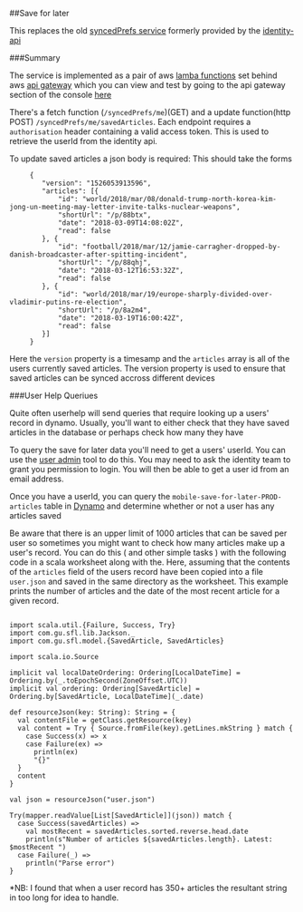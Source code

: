 ##Save for later

This replaces the old [syncedPrefs service](https://github.com/guardian/identity/tree/master/identity-synced-prefs) formerly provided by the [identity-api](https://github.com/guardian/identity/tree/master/identity-synced-prefs)


###Summary

The service is implemented as a pair of aws [lamba functions](https://aws.amazon.com/lambda/) set behind aws [api gateway](https://aws.amazon.com/api-gateway) which you can view and test by going to the api gateway section of the console [here](https://eu-west-1.console.aws.amazon.com/apigateway/home?region=eu-west-1#/apis) 

There's a fetch function (`/syncedPrefs/me`)(GET) and a update function(http POST) `/syncedPrefs/me/savedArticles`. Each endpoint requires a `authorisation` header containing a valid access token. This is used to retrieve the userId from the identity api. 

To update saved articles a json body is required: This should take the forms


         {
            "version": "1526053913596",
            "articles": [{
                "id": "world/2018/mar/08/donald-trump-north-korea-kim-jong-un-meeting-may-letter-invite-talks-nuclear-weapons",
                "shortUrl": "/p/88btx",
                "date": "2018-03-09T14:08:02Z",
                "read": false
            }, {
                "id": "football/2018/mar/12/jamie-carragher-dropped-by-danish-broadcaster-after-spitting-incident",
                "shortUrl": "/p/88qhj",
                "date": "2018-03-12T16:53:32Z",
                "read": false
            }, {
                "id": "world/2018/mar/19/europe-sharply-divided-over-vladimir-putins-re-election",
                "shortUrl": "/p/8a2m4",
                "date": "2018-03-19T16:00:42Z",
                "read": false
            }]
         }
         
Here the `version` property is a timesamp and the `articles` array is all of the users currently saved articles. The version property is used to ensure that saved articles can be synced accross different devices

###User Help Queriues

Quite often userhelp will send queries that require looking up a users' record in dynamo. Usually, you'll want to either check that they have saved articles in the database or perhaps check how many they have

To query the save for later data you'll need to get a users' userId. You can use the [user admin](https://useradmin.gutools.co.uk/) tool to do this. You may need to ask the identity team to grant you permission to login. You will then be able to get a user id from an email address. 

Once you have a userId, you can query the `mobile-save-for-later-PROD-articles` table in [Dynamo](https://eu-west-1.console.aws.amazon.com/dynamodb/home?region=eu-west-1#) and determine whether or not a user has any articles saved

Be aware that there is an upper limit of 1000 articles that can be saved per user so sometimes you might want to check how many articles make up a user's record. You can do this ( and other simple tasks ) with the following code in a scala worksheet along with the. Here, assuming that the contents of the `articles` field of the users record have been copied into a file `user.json` and saved in the same directory as the worksheet. This example prints the number of articles and the date of the most recent article for a given record.

```import java.time.{LocalDateTime, ZoneOffset}

import scala.util.{Failure, Success, Try}
import com.gu.sfl.lib.Jackson._
import com.gu.sfl.model.{SavedArticle, SavedArticles}

import scala.io.Source

implicit val localDateOrdering: Ordering[LocalDateTime] = Ordering.by(_.toEpochSecond(ZoneOffset.UTC))
implicit val ordering: Ordering[SavedArticle] = Ordering.by[SavedArticle, LocalDateTime](_.date)

def resourceJson(key: String): String = {
  val contentFile = getClass.getResource(key)
  val content = Try { Source.fromFile(key).getLines.mkString } match {
    case Success(x) => x
    case Failure(ex) =>
      println(ex)
      "{}"
  }
  content
}

val json = resourceJson("user.json")

Try(mapper.readValue[List[SavedArticle]](json)) match {
  case Success(savedArticles) =>
    val mostRecent = savedArticles.sorted.reverse.head.date
    println(s"Number of articles ${savedArticles.length}. Latest: $mostRecent ")
  case Failure(_) =>
    println("Parse error")
}
````

*NB: I found that when a user record has 350+ articles the resultant string in too long for idea to handle. 